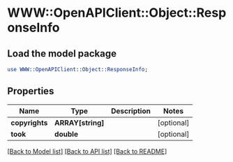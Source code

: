# WWW::OpenAPIClient::Object::ResponseInfo

## Load the model package
```perl
use WWW::OpenAPIClient::Object::ResponseInfo;
```

## Properties
Name | Type | Description | Notes
------------ | ------------- | ------------- | -------------
**copyrights** | **ARRAY[string]** |  | [optional] 
**took** | **double** |  | [optional] 

[[Back to Model list]](../README.md#documentation-for-models) [[Back to API list]](../README.md#documentation-for-api-endpoints) [[Back to README]](../README.md)


